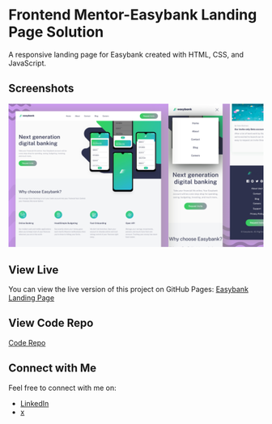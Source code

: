 # Frontend Mentor-Easybank Landing Page Solution

A responsive landing page for Easybank created with HTML, CSS, and JavaScript.

## Screenshots

![Screenshot 1](img/screenshot.png)

## View Live

You can view the live version of this project on GitHub Pages: [Easybank Landing Page](https://upovibe.github.io/FrontendMentor-Solutions/Easybank-landing-page/)

## View Code Repo
[Code Repo](https://github.com/upovibe/FrontendMentor-Solutions/tree/main/Easybank-landing-page/)

## Connect with Me

Feel free to connect with me on:

- [LinkedIn](https://www.linkedin.com/in/upovibe/)
- [x](https://www.x.com/upovibe/)
